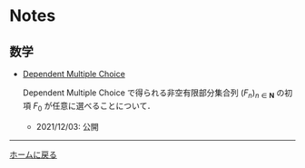 # Notes

## 数学

- [Dependent Multiple Choice](math/dmc.pdf)

    Dependent Multiple Choice で得られる非空有限部分集合列 $(F_n)_{n\in\mathbf{N}}$ の初項 $F_0$ が任意に選べることについて．

    - 2021/12/03: 公開

---

[ホームに戻る](index.md)
